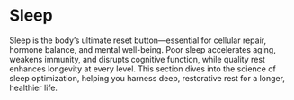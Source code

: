 # Sleep

Sleep is the body’s ultimate reset button—essential for cellular repair, hormone balance, and mental well-being. Poor sleep accelerates aging, weakens immunity, and disrupts cognitive function, while quality rest enhances longevity at every level. This section dives into the science of sleep optimization, helping you harness deep, restorative rest for a longer, healthier life.
